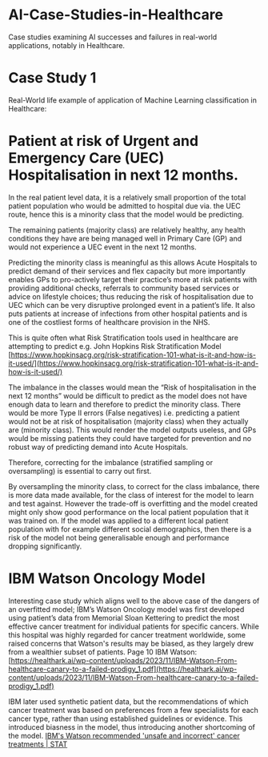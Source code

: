 # AI-Case-Studies-in-Healthcare
Case studies examining AI successes and failures in real-world applications, notably in Healthcare.

# Case Study 1

Real-World life example of application of Machine Learning classification in Healthcare:

# Patient at risk of Urgent and Emergency Care (UEC) Hospitalisation in next 12 months. 
In the real patient level data, it is a relatively small proportion of the total patient population who would be admitted to hospital due via. the UEC route, hence this is a minority class that the model would be predicting. 

The remaining patients (majority class) are relatively healthy, any health conditions they have are being managed well in Primary Care (GP) and would not experience a UEC event in the next 12 months.

Predicting the minority class is meaningful as this allows Acute Hospitals to predict demand of their services and flex capacity but more importantly enables GPs to pro-actively target their practice’s more at risk patients with providing additional checks, referrals to community based services or advice on lifestyle choices;  thus reducing the risk of hospitalisation due to UEC which can be very disruptive prolonged event in a  patient’s life. It also puts patients at increase of infections from other hospital patients and is one of the costliest forms of healthcare provision in the NHS. 

This is quite often what Risk Stratification tools used in healthcare are attempting to predict e.g. John Hopkins Risk Stratification Model 
[https://www.hopkinsacg.org/risk-stratification-101-what-is-it-and-how-is-it-used/](https://www.hopkinsacg.org/risk-stratification-101-what-is-it-and-how-is-it-used/)

The imbalance in the classes would mean the “Risk of hospitalisation in the next 12 months” would be difficult to predict as the model does not have enough data to learn and therefore to predict the minority class. There would be more Type II errors (False negatives) i.e. predicting a patient would not be at risk of hospitalisation (majority class) when they actually are (minority class). This would render the model outputs useless, and GPs would be missing patients they could have targeted for prevention and no robust way of predicting demand into Acute Hospitals.

Therefore, correcting for the imbalance (stratified sampling or oversampling) is essential to carry out first. 

By oversampling the minority class, to correct for the class imbalance, there is more data made available, for the class of interest for the model to learn and test against. However the trade-off is overfitting and the model created might only show good performance on the local patient population that it was trained on. If the model was applied to a different local patient population with for example different social demographics, then there is a risk of the model not being generalisable enough and performance dropping significantly. 

# IBM Watson Oncology Model

Interesting case study which aligns well to the above case of the dangers of an overfitted model; IBM’s Watson Oncology model was first developed using patient’s data from Memorial Sloan Kettering to predict the most effective cancer treatment for individual patients for specific cancers. While this hospital was highly regarded for cancer treatment worldwide, some raised concerns that Watson's results may be biased, as they largely drew from a wealthier subset of patients. Page 10 IBM Watson: [https://healthark.ai/wp-content/uploads/2023/11/IBM-Watson-From-healthcare-canary-to-a-failed-prodigy_1.pdf](https://healthark.ai/wp-content/uploads/2023/11/IBM-Watson-From-healthcare-canary-to-a-failed-prodigy_1.pdf)

IBM later used synthetic patient data, but the recommendations of which cancer treatment was based on preferences from a few specialists for each cancer type, rather than using established guidelines or evidence. This introduced biasness in the model, thus introducing another shortcoming of the model.  [IBM's Watson recommended 'unsafe and incorrect' cancer treatments | STAT](https://www.statnews.com/2018/07/25/ibm-watson-recommended-unsafe-incorrect-treatments/)

